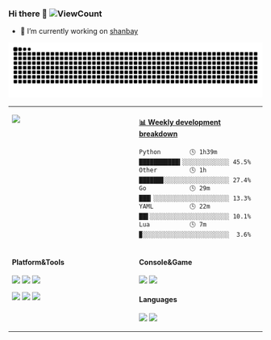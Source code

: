 ### Hi there 👋 ![ViewCount](https://views.whatilearened.today/views/github/sljeff/sljeff.svg)

- 🔭 I’m currently working on [shanbay](https://www.shanbay.com)

![github contribution grid snake animation](https://raw.githubusercontent.com/sljeff/sljeff/output/github-contribution-grid-snake.svg)

<table>
<tr>
<td valign="top" width="50%">

![](https://github-readme-stats.vercel.app/api?username=sljeff&theme=tokyonight&bg_color=30,e96443,904e95&title_color=fff&text_color=edacfc)

</td>
<td valign="top" width="50%">

<!-- waka-box start -->
#### <a href="https://gist.github.com/71273c536e134e0906f5d6a7f47795ca" target="_blank">📊 Weekly development breakdown</a>
```text
Python        🕓 1h39m ███████████▍░░░░░░░░░░░░░ 45.5%
Other         🕓 1h    ██████▊░░░░░░░░░░░░░░░░░░ 27.4%
Go            🕓 29m   ███▎░░░░░░░░░░░░░░░░░░░░░ 13.3%
YAML          🕓 22m   ██▌░░░░░░░░░░░░░░░░░░░░░░ 10.1%
Lua           🕓 7m    ▉░░░░░░░░░░░░░░░░░░░░░░░░  3.6%
```
<!-- Powered by https://github.com/YouEclipse/waka-box-go . -->
<!-- waka-box end -->

</td>
</tr>

<tr>
<td valign="top" width="50%">

#### Platform&Tools

[![](https://img.shields.io/badge/macOS-Monterey-d0d1d4?style=flat-square&logo=Apple)](https://www.apple.com/macos/monterey/)
[![](https://img.shields.io/badge/Ubuntu-18.04%20LTS-E95420?style=flat-square&logo=Ubuntu)](https://ubuntu.com/)
[![](https://img.shields.io/badge/Windows-11-2376bc?style=flat-square&logo=windows&logoColor=ffffff)](https://www.microsoft.com/windows/get-windows-11)

[![](https://img.shields.io/badge/-neovim-57A143?style=flat-square&logo=neovim&logoColor=ffffff)](https://neovim.io/)
[![](https://img.shields.io/badge/-kubernetes-326CE5?style=flat-square&logo=kubernetes&logoColor=ffffff)](https://kubernetes.io/)
[![](https://img.shields.io/badge/-Docker-2496ED?style=flat-square&logo=docker&logoColor=ffffff)](https://www.docker.com/)

</td>
<td valign="top" width="50%">

#### Console&Game

[![](https://img.shields.io/badge/-PlayStation%205-eeeeee?style=flat-square&logo=playstation5&logoColor=000000)](https://psnine.com/psnid/sljeff)
[![](https://img.shields.io/badge/Steam-171a21?style=flat-square&logo=steam&logoColor=ffffff)](https://steamcommunity.com/id/kindjeff)

#### Languages

[![](https://img.shields.io/badge/-python-3776AB?style=flat-square&logo=python&logoColor=ffffff)](https://www.python.org/)
[![](https://img.shields.io/badge/-go-00ADD8?style=flat-square&logo=go&logoColor=ffffff)](https://golang.org/)

</td>
</tr>
</table>
